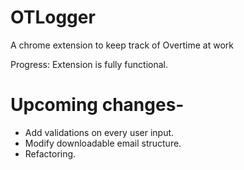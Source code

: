 # OTLogger
A chrome extension to keep track of Overtime at work

Progress: Extension is fully functional.

# Upcoming changes-
- Add validations on every user input.
- Modify downloadable email structure.
- Refactoring.